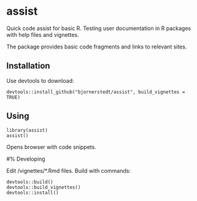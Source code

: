 # assist
Quick code assist for basic R. Testing user documentation in R packages with help files and vignettes.

The package provides basic code fragments and links to relevant sites.

## Installation

Use devtools to download:

```
devtools::install_github("bjornerstedt/assist", build_vignettes = TRUE)
```

## Using
```
library(assist)
assist()
```
Opens browser with code snippets.

#% Developing

Edit /vignettes/*.Rmd files.  Build with commands:

```
devtools::build()
devtools::build_vignettes()
devtools::install()
```
